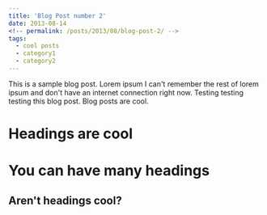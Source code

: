 ```yaml
---
title: 'Blog Post number 2'
date: 2013-08-14
<!-- permalink: /posts/2013/08/blog-post-2/ -->
tags:
  - cool posts
  - category1
  - category2
---
```


This is a sample blog post. Lorem ipsum I can't remember the rest of lorem ipsum and don't have an internet connection right now. Testing testing testing this blog post. Blog posts are cool.

Headings are cool
======

You can have many headings
======

Aren't headings cool?
------
